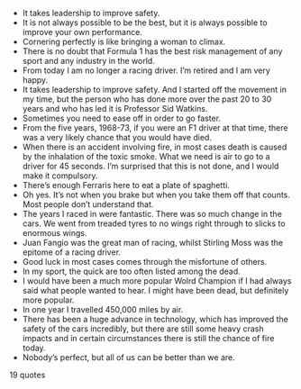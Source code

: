  - It takes leadership to improve safety.
 - It is not always possible to be the best, but it is always possible to improve your own performance.
 - Cornering perfectly is like bringing a woman to climax.
 - There is no doubt that Formula 1 has the best risk management of any sport and any industry in the world.
 - From today I am no longer a racing driver. I’m retired and I am very happy.
 - It takes leadership to improve safety. And I started off the movement in my time, but the person who has done more over the past 20 to 30 years and who has led it is Professor Sid Watkins.
 - Sometimes you need to ease off in order to go faster.
 - From the five years, 1968-73, if you were an F1 driver at that time, there was a very likely chance that you would have died.
 - When there is an accident involving fire, in most cases death is caused by the inhalation of the toxic smoke. What we need is air to go to a driver for 45 seconds. I’m surprised that this is not done, and I would make it compulsory.
 - There’s enough Ferraris here to eat a plate of spaghetti.
 - Oh yes. It’s not when you brake but when you take them off that counts. Most people don’t understand that.
 - The years I raced in were fantastic. There was so much change in the cars. We went from treaded tyres to no wings right through to slicks to enormous wings.
 - Juan Fangio was the great man of racing, whilst Stirling Moss was the epitome of a racing driver.
 - Good luck in most cases comes through the misfortune of others.
 - In my sport, the quick are too often listed among the dead.
 - I would have been a much more popular Wolrd Champion if I had always said what people wanted to hear. I might have been dead, but definitely more popular.
 - In one year I travelled 450,000 miles by air.
 - There has been a huge advance in technology, which has improved the safety of the cars incredibly, but there are still some heavy crash impacts and in certain circumstances there is still the chance of fire today.
 - Nobody’s perfect, but all of us can be better than we are.

19 quotes